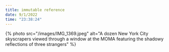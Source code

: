 ```yaml
---
title: immutable reference
date: 9/1/2022
time: "23:38:24"
---
```


{% photo src="/images/IMG_1369.jpeg" alt="A dozen New York City skyscrapers viewed through a window at the MOMA featuring the shadowy reflections of three strangers" %}
